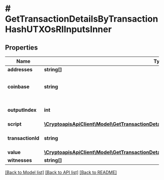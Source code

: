 # # GetTransactionDetailsByTransactionHashUTXOsRIInputsInner

## Properties

Name | Type | Description | Notes
------------ | ------------- | ------------- | -------------
**addresses** | **string[]** |  | [optional]
**coinbase** | **string** | String representation of the coinbase hex | [optional]
**outputIndex** | **int** | Numeric representation of the vout |
**script** | [**\CryptoapisApiClient\Model\GetTransactionDetailsByTransactionHashUTXOsRIInputsInnerScript**](GetTransactionDetailsByTransactionHashUTXOsRIInputsInnerScript.md) |  |
**transactionId** | **string** | String representation of the txid |
**value** | [**\CryptoapisApiClient\Model\GetTransactionDetailsByTransactionHashUTXOsRIInputsInnerValue**](GetTransactionDetailsByTransactionHashUTXOsRIInputsInnerValue.md) |  | [optional]
**witnesses** | **string[]** |  | [optional]

[[Back to Model list]](../../README.md#models) [[Back to API list]](../../README.md#endpoints) [[Back to README]](../../README.md)
